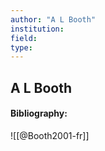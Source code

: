 ```yaml
---
author: "A L Booth"
institution:
field:
type:
---
```


## A L Booth
#### Bibliography:

![[@Booth2001-fr]]